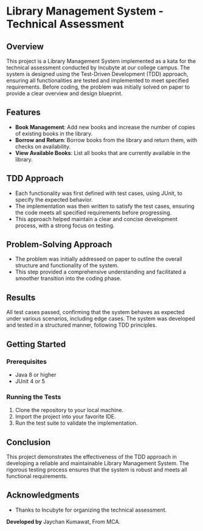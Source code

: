 
# Library Management System - Technical Assessment

## Overview

This project is a Library Management System implemented as a kata for the technical assessment conducted by Incubyte at our college campus. The system is designed using the Test-Driven Development (TDD) approach, ensuring all functionalities are tested and implemented to meet specified requirements. Before coding, the problem was initially solved on paper to provide a clear overview and design blueprint.

## Features

- **Book Management**: Add new books and increase the number of copies of existing books in the library.
- **Borrow and Return**: Borrow books from the library and return them, with checks on availability.
- **View Available Books**: List all books that are currently available in the library.

## TDD Approach

- Each functionality was first defined with test cases, using JUnit, to specify the expected behavior.
- The implementation was then written to satisfy the test cases, ensuring the code meets all specified requirements before progressing.
- This approach helped maintain a clear and concise development process, with a strong focus on testing.

## Problem-Solving Approach

- The problem was initially addressed on paper to outline the overall structure and functionality of the system.
- This step provided a comprehensive understanding and facilitated a smoother transition into the coding phase.

## Results

All test cases passed, confirming that the system behaves as expected under various scenarios, including edge cases. The system was developed and tested in a structured manner, following TDD principles.

## Getting Started

### Prerequisites

- Java 8 or higher
- JUnit 4 or 5

### Running the Tests

1. Clone the repository to your local machine.
2. Import the project into your favorite IDE.
3. Run the test suite to validate the implementation.

## Conclusion

This project demonstrates the effectiveness of the TDD approach in developing a reliable and maintainable Library Management System. The rigorous testing process ensures that the system is robust and meets all functional requirements.

## Acknowledgments

- Thanks to Incubyte for organizing the technical assessment.



**Developed by** Jaychan Kumawat, From MCA.
